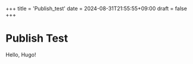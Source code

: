 +++
title = 'Publish_test'
date = 2024-08-31T21:55:55+09:00
draft = false
+++

# Publish Test
Hello, Hugo!